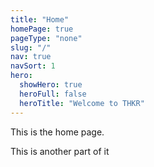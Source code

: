 ```yaml
---
title: "Home"
homePage: true
pageType: "none"
slug: "/"
nav: true
navSort: 1
hero:
  showHero: true
  heroFull: false
  heroTitle: "Welcome to THKR"
---
```


<p>This is the home page. </p>
<p>This is another part of it</p>